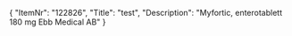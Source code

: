 {
  "ItemNr": "122826",
  "Title": "test",
  "Description": "Myfortic, enterotablett 180 mg Ebb Medical AB"
}